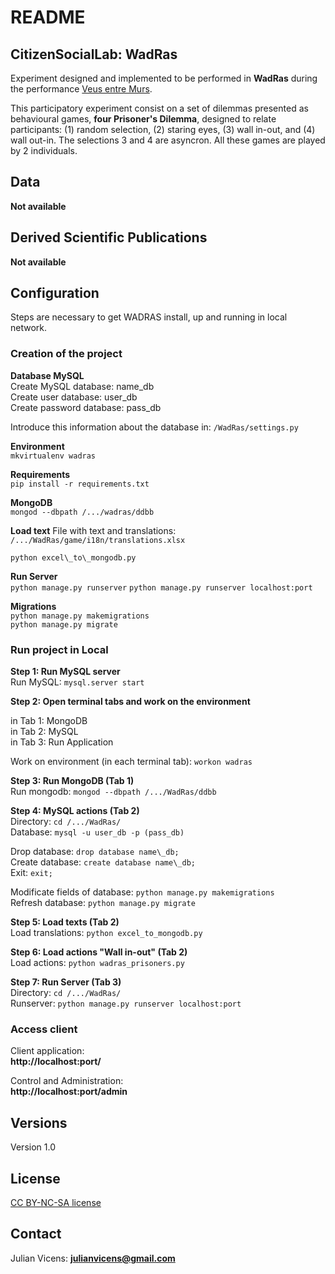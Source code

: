 # README #

## CitizenSocialLab: WadRas ##

Experiment designed and implemented to be performed in **WadRas** during the performance [Veus entre Murs](http://escenapoblenou.com/activitats/veus-entre-murs/).

This participatory experiment consist on a set of dilemmas presented as behavioural games, **four Prisoner's Dilemma**, designed to relate participants: (1) random selection, (2) staring eyes, (3) wall in-out, and (4) wall out-in. The selections 3 and 4 are asyncron. All these games are played by 2 individuals.

## Data ##
**Not available**  

## Derived Scientific Publications ##
**Not available**

## Configuration ##
Steps are necessary to get WADRAS install, up and running in local network.

### Creation of the project ###

__Database MySQL__  
Create MySQL database: name\_db  
Create user database: user\_db  
Create password database: pass\_db  

Introduce this information about the database in: `/WadRas/settings.py`

__Environment__  
```mkvirtualenv wadras```

__Requirements__  
```pip install -r requirements.txt```

__MongoDB__  
```mongod --dbpath /.../wadras/ddbb```

__Load text__ 
File with text and translations:  `/.../WadRas/game/i18n/translations.xlsx`  

```python excel\_to\_mongodb.py```

__Run Server__  
```python manage.py runserver```
```python manage.py runserver localhost:port```

__Migrations__  
```python manage.py makemigrations```  
```python manage.py migrate```

### Run project in Local ###

__Step 1: Run MySQL server__  
Run MySQL: `mysql.server start`

__Step 2: Open terminal tabs and work on the environment__  

in Tab 1: MongoDB  
in Tab 2: MySQL  
in Tab 3: Run Application  

Work on environment (in each terminal tab): `workon wadras`

__Step 3: Run MongoDB (Tab 1)__  
Run mongodb: `mongod --dbpath /.../WadRas/ddbb`

__Step 4: MySQL actions (Tab 2)__  
Directory: `cd /.../WadRas/`   
Database: `mysql -u user_db -p (pass_db)`

Drop database: `drop database name\_db;`  
Create database: `create database name\_db;`  
Exit: `exit;`

Modificate fields of database: `python manage.py makemigrations`  
Refresh database:
`python manage.py migrate` 

__Step 5: Load texts (Tab 2)__    
Load translations: `python excel_to_mongodb.py`

__Step 6: Load actions "Wall in-out" (Tab 2)__    
Load actions: `python wadras_prisoners.py`

__Step 7: Run Server (Tab 3)__  
Directory: `cd /.../WadRas/ `   
Runserver: `python manage.py runserver localhost:port`

### Access client ###
Client application:  
**http://localhost:port/**  
 
Control and Administration:  
**http://localhost:port/admin**
## Versions ##
Version 1.0

## License ##
[CC BY-NC-SA license](https://creativecommons.org/licenses/by-nc-sa/4.0/)

## Contact ##

Julian Vicens: **julianvicens@gmail.com**
